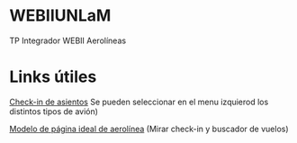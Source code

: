 WEBIIUNLaM
==========

TP Integrador WEBII Aerolíneas

Links útiles
======

[Check-in de asientos](http://www.seatguru.com/airlines/Qantas_Airways/Qantas_Airways_Boeing_717-200_V3.php)
Se pueden seleccionar en el menu izquierod los distintos tipos de avión)
 
[Modelo de página ideal de aerolínea](http://www.f-i.com/fi/airlines/)
(Mirar check-in y buscador de vuelos)
